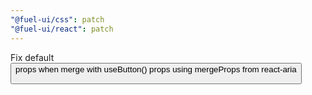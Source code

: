 ```yaml
---
"@fuel-ui/css": patch
"@fuel-ui/react": patch
---
```


Fix default <Button> props when merge with useButton() props using mergeProps from react-aria
